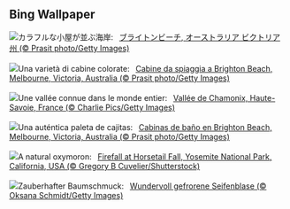 ## Bing Wallpaper
![](https://www.bing.com/th?id=OHR.BrightonBoxes_JA-JP7289590135_UHD.jpg&w=1000)カラフルな小屋が並ぶ海岸:&nbsp;&ensp;[ブライトンビーチ, オーストラリア ビクトリア州 (© Prasit photo/Getty Images)](https://www.bing.com/th?id=OHR.BrightonBoxes_JA-JP7289590135_UHD.jpg)
<br><br/>
![](https://www.bing.com/th?id=OHR.BrightonBoxes_IT-IT6630946422_UHD.jpg&w=1000)Una varietà di cabine colorate:&nbsp;&ensp;[Cabine da spiaggia a Brighton Beach, Melbourne, Victoria, Australia (© Prasit photo/Getty Images)](https://www.bing.com/th?id=OHR.BrightonBoxes_IT-IT6630946422_UHD.jpg)
<br><br/>
![](https://www.bing.com/th?id=OHR.MontBlancChamonix_FR-FR7471811923_UHD.jpg&w=1000)Une vallée connue dans le monde entier:&nbsp;&ensp;[Vallée de Chamonix, Haute-Savoie, France (© Charlie Pics/Getty Images)](https://www.bing.com/th?id=OHR.MontBlancChamonix_FR-FR7471811923_UHD.jpg)
<br><br/>
![](https://www.bing.com/th?id=OHR.BrightonBoxes_ES-ES5165039579_UHD.jpg&w=1000)Una auténtica paleta de cajitas:&nbsp;&ensp;[Cabinas de baño en Brighton Beach, Melbourne, Victoria, Australia (© Prasit photo/Getty Images)](https://www.bing.com/th?id=OHR.BrightonBoxes_ES-ES5165039579_UHD.jpg)
<br><br/>
![](https://www.bing.com/th?id=OHR.YosemiteFirefall_EN-GB3012383425_UHD.jpg&w=1000)A natural oxymoron:&nbsp;&ensp;[Firefall at Horsetail Fall, Yosemite National Park, California, USA (© Gregory B Cuvelier/Shutterstock)](https://www.bing.com/th?id=OHR.YosemiteFirefall_EN-GB3012383425_UHD.jpg)
<br><br/>
![](https://www.bing.com/th?id=OHR.FrozenSoapBubble_DE-DE1646022530_UHD.jpg&w=1000)Zauberhafter Baumschmuck:&nbsp;&ensp;[Wundervoll gefrorene Seifenblase (© Oksana Schmidt/Getty Images)](https://www.bing.com/th?id=OHR.FrozenSoapBubble_DE-DE1646022530_UHD.jpg)
<br><br/>
